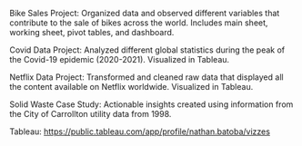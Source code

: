 Bike Sales Project: Organized data and observed different variables that contribute to the sale of bikes across the world. Includes main sheet, working sheet, pivot tables, and dashboard.

Covid Data Project: Analyzed different global statistics during the peak of the Covid-19 epidemic (2020-2021). Visualized in Tableau.

Netflix Data Project: Transformed and cleaned raw data that displayed all the content available on Netflix worldwide. Visualized in Tableau.

Solid Waste Case Study: Actionable insights created using information from the City of Carrollton utility data from 1998.

Tableau: https://public.tableau.com/app/profile/nathan.batoba/vizzes
